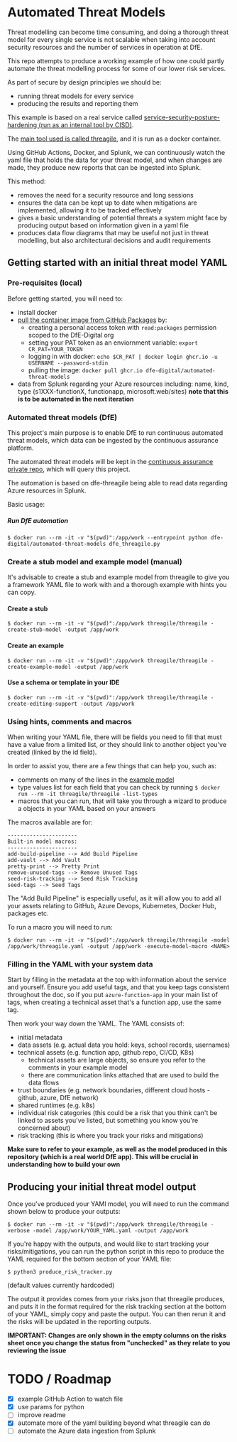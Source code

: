 # Automated Threat Models

Threat modelling can become time consuming, and doing a thorough threat model for every single service is not scalable when taking into account security resources and the number of services in operation at DfE.

This repo attempts to produce a working example of how one could partly automate the threat modelling process for some of our lower risk services.

As part of secure by design principles we should be:

* running threat models for every service
* producing the results and reporting them

This example is based on a real service called [service-security-posture-hardening (run as an internal tool by CISD)](https://github.com/DFE-Digital/service-security-posture-hardening). 

The [main tool used is called threagile](https://github.com/Threagile/threagile), and it is run as a docker container. 

Using GitHub Actions, Docker, and Splunk, we can continuously watch the yaml file that holds the data for your threat model, and when changes are made, they produce new reports that can be ingested into Splunk.

This method:

* removes the need for a security resource and long sessions
* ensures the data can be kept up to date when mitigations are implemented, allowing it to be tracked effectively
* gives a basic understanding of potential threats a system might face by producing output based on information given in a yaml file
* produces data flow diagrams that may be useful not just in threat modelling, but also architectural decisions and audit requirements

## Getting started with an initial threat model YAML

### Pre-requisites (local)

Before getting started, you will need to:

* install docker
* [pull the container image from GitHub Packages](https://docs.github.com/en/packages/working-with-a-github-packages-registry/working-with-the-container-registry) by:
    * creating a personal access token with `read:packages` permission scoped to the DfE-Digital org
    * setting your PAT token as an enviornment variable: `export CR_PAT=YOUR_TOKEN`
    * logging in with docker: `echo $CR_PAT | docker login ghcr.io -u USERNAME --password-stdin`
    * pulling the image: `docker pull ghcr.io dfe-digital/automated-threat-models`
* data from Splunk regarding your Azure resources including: name, kind, type (s1XXX-functionX, functionapp, microsoft.web/sites) **note that this is to be automated in the next iteration**

### Automated threat models (DfE)

This project's main purpose is to enable DfE to run continuous automated threat models, which data can be ingested by the continuous assurance platform.

The automated threat models will be kept in the [continuous assurance private repo](https://github.com/DFE-Digital/service-security-posture-hardening-private), which will query this project.

The automation is based on dfe-threagile being able to read data regarding Azure resources in Splunk.

Basic usage: 

##### Run DfE automation
```shell
$ docker run --rm -it -v "$(pwd)":/app/work --entrypoint python dfe-digital/automated-threat-models dfe_threagile.py
```

### Create a stub model and example model (manual)

It's advisable to create a stub and example model from threagile to give you a framework YAML file to work with and a thorough example with hints you can copy.

#### Create a stub
```shell
$ docker run --rm -it -v "$(pwd)":/app/work threagile/threagile -create-stub-model -output /app/work
```

#### Create an example

```shell
$ docker run --rm -it -v "$(pwd)":/app/work threagile/threagile -create-example-model -output /app/work
```

#### Use a schema or template in your IDE
```shell
$ docker run --rm -it -v "$(pwd)":/app/work threagile/threagile -create-editing-support -output /app/work
```

### Using hints, comments and macros

When writing your YAML file, there will be fields you need to fill that must have a value from a limited list, or they should link to another object you've created (linked by the id field). 

In order to assist you, there are a few things that can help you, such as:

* comments on many of the lines in the [example model](threagile-example-model.yaml)
* type values list for each field that you can check by running `$ docker run --rm -it threagile/threagile -list-types`
* macros that you can run, that will take you through a wizard to produce a objects in your YAML based on your answers

The macros available are for:

```
----------------------
Built-in model macros:
----------------------
add-build-pipeline --> Add Build Pipeline
add-vault --> Add Vault
pretty-print --> Pretty Print
remove-unused-tags --> Remove Unused Tags
seed-risk-tracking --> Seed Risk Tracking
seed-tags --> Seed Tags
```

The "Add Build Pipeline" is especially useful, as it will allow you to add all your assets relating to GitHub, Azure Devops, Kubernetes, Docker Hub, packages etc.

To run a macro you will need to run: 

```shell
$ docker run --rm -it -v "$(pwd)":/app/work threagile/threagile -model /app/work/threagile.yaml -output /app/work -execute-model-macro <NAME>
```


### Filling in the YAML with your system data

Start by filling in the metadata at the top with information about the service and yourself. Ensure you add useful tags, and that you keep tags consistent throughout the doc, so if you put `azure-function-app` in your main list of tags, when creating a technical asset that's a function app, use the same tag.

Then work your way down the YAML. The YAML consists of:

* initial metadata
* data assets (e.g. actual data you hold: keys, school records, usernames)
* technical assets (e.g. function app, github repo, CI/CD, K8s)
    * technical assets are large objects, so ensure you refer to the comments in your example model
    * there are communication links attached that are used to build the data flows
* trust boundaries (e.g. network boundaries, different cloud hosts - github, azure, DfE network)
* shared runtimes (e.g. k8s)
* individual risk categories (this could be a risk that you think can't be linked to assets you've listed, but something you know you're concerned about)
* risk tracking (this is where you track your risks and mitigations)

**Make sure to refer to your example, as well as the model produced in this repository (which is a real world DfE app). This will be crucial in understanding how to build your own**

## Producing your initial threat model output

Once you've produced your YAMl model, you will need to run the command shown below to produce your outputs:

```shell
$ docker run --rm -it -v "$(pwd)":/app/work threagile/threagile -verbose -model /app/work/YOUR_YAML.yaml -output /app/work
```

If you're happy with the outputs, and would like to start tracking your risks/mitigations, you can run the python script in this repo to produce the YAML required for the bottom section of your YAML file:

```shell
$ python3 produce_risk_tracker.py
``` 
(default values currently hardcoded)

The output it provides comes from your risks.json that threagile produces, and puts it in the format required for the risk tracking section at the bottom of your YAML, simply copy and paste the output. You can then rerun it and the risks will be updated in the reporting outputs.

**IMPORTANT: Changes are only shown in the empty columns on the risks sheet once you change the status from "unchecked" as they relate to you reviewing the issue**

# TODO / Roadmap

- [x] example GitHub Action to watch file
- [x] use params for python
- [ ] improve readme
- [x] automate more of the yaml building beyond what threagile can do
- [ ] automate the Azure data ingestion from Splunk
